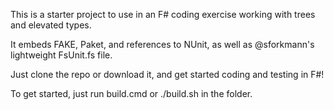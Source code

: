 This is a starter project to use in an F# coding exercise working with trees and elevated types.

It embeds FAKE, Paket, and references to NUnit, as well as @sforkmann's lightweight FsUnit.fs file.

Just clone the repo or download it, and get started coding and testing in F#!

To get started, just run build.cmd or ./build.sh in the folder.
